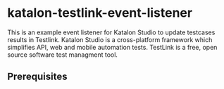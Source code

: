 # katalon-testlink-event-listener

This is an example event listener for Katalon Studio to update testcases results in Testlink. Katalon Studio is a cross-platform framework which simplifies API, web and mobile automation tests. TestLink is a  free, open source software test managment tool. 


Prerequisites
---------------

